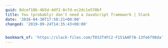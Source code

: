 ```yaml
---
guid: 8dcef18b-4b5d-4df2-8cfd-ec2dc1e570bf
title: You (probably) don't need a JavaScript framework | Slack
date: '2016-04-30T17:50:21+00:00'
changed: '2019-09-24T14:35:43+00:00'


bookmark_of: 'https://slack-files.com/T03JT4FC2-F151AAF7A-13fe6f98da'
---
```




